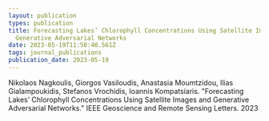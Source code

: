 ```yaml
---
layout: publication
types: publication
title: Forecasting Lakes’ Chlorophyll Concentrations Using Satellite Images and
  Generative Adversarial Networks
date: 2023-05-19T11:50:40.561Z
tags: journal_publications
publication_date: 2023-05-19
---
```

<!--StartFragment-->

Nikolaos Nagkoulis, Giorgos Vasiloudis, Anastasia Moumtzidou, Ilias Gialampoukidis, Stefanos Vrochidis, Ioannis Kompatsiaris. "Forecasting Lakes’ Chlorophyll Concentrations Using Satellite Images and Generative Adversarial Networks." IEEE Geoscience and Remote Sensing Letters. 2023

<!--EndFragment-->